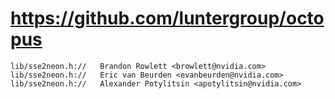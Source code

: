 # https://github.com/luntergroup/octopus

```console
lib/sse2neon.h://   Brandon Rowlett <browlett@nvidia.com>
lib/sse2neon.h://   Eric van Beurden <evanbeurden@nvidia.com>
lib/sse2neon.h://   Alexander Potylitsin <apotylitsin@nvidia.com>

```
